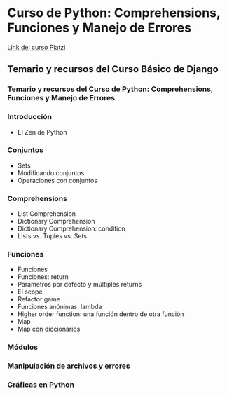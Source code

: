 # Curso de Python: Comprehensions, Funciones y Manejo de Errores

[Link del curso Platzi](https://platzi.com/cursos/python-funciones/)

## Temario y recursos del Curso Básico de Django

### Temario y recursos del Curso de Python: Comprehensions, Funciones y Manejo de Errores

### Introducción
* El Zen de Python

### Conjuntos
* Sets
* Modificando conjuntos
* Operaciones con conjuntos

### Comprehensions
* List Comprehension
* Dictionary Comprehension
* Dictionary Comprehension: condition
* Lists vs. Tuples vs. Sets

### Funciones
* Funciones
* Funciones: return
* Parámetros por defecto y múltiples returns
* El scope
* Refactor game
* Funciones anónimas: lambda
* Higher order function: una función dentro de otra función
* Map
* Map con diccionarios

### Módulos

### Manipulación de archivos y errores

### Gráficas en Python